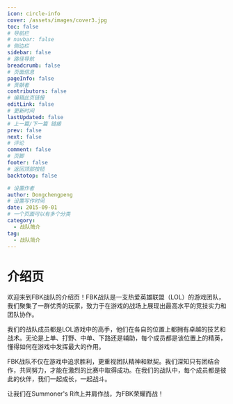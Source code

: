 ```yaml
---
icon: circle-info
cover: /assets/images/cover3.jpg
toc: false
# 导航栏
# navbar: false
# 侧边栏
sidebar: false
# 路径导航
breadcrumb: false
# 页面信息
pageInfo: false
# 贡献者
contributors: false
# 编辑此页链接
editLink: false
# 更新时间
lastUpdated: false
# 上一篇/下一篇 链接
prev: false
next: false
# 评论
comment: false
# 页脚
footer: false
# 返回顶部按钮
backtotop: false

# 设置作者
author: Dongchengpeng
# 设置写作时间
date: 2015-09-01
# 一个页面可以有多个分类
category:
  - 战队简介
tag:
  - 战队简介
---
```



# 介绍页

欢迎来到FBK战队的介绍页！FBK战队是一支热爱英雄联盟（LOL）的游戏团队，我们聚集了一群优秀的玩家，致力于在游戏的战场上展现出最高水平的竞技实力和团队协作。

我们的战队成员都是LOL游戏中的高手，他们在各自的位置上都拥有卓越的技艺和战术。无论是上单、打野、中单、下路还是辅助，每个成员都是该位置上的精英，懂得如何在游戏中发挥最大的作用。

FBK战队不仅在游戏中追求胜利，更重视团队精神和默契。我们深知只有团结合作，共同努力，才能在激烈的比赛中取得成功。在我们的战队中，每个成员都是彼此的伙伴，我们一起成长，一起战斗。

让我们在Summoner's Rift上并肩作战，为FBK荣耀而战！
